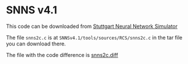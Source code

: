 # SNNS v4.1

This code can be downloaded from [Stuttgart Neural Network Simulator](https://www.ra.cs.uni-tuebingen.de/SNNS/welcome.html)

The file `snns2c.c` is at `SNNSv4.1/tools/sources/RCS/snns2c.c` in the tar file you can download there.

The file with the code difference is [snns2c.diff](snns2c.diff)
